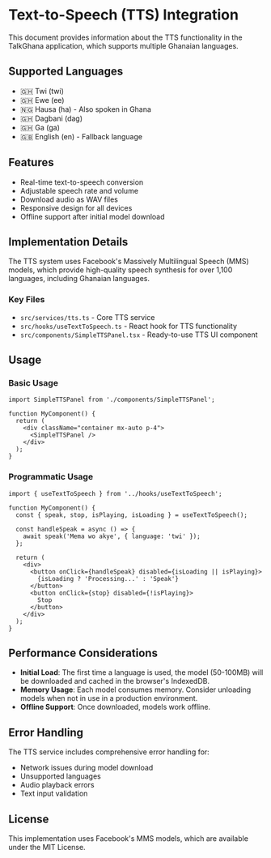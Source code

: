 # Text-to-Speech (TTS) Integration

This document provides information about the TTS functionality in the TalkGhana application, which supports multiple Ghanaian languages.

## Supported Languages

- 🇬🇭 Twi (twi)
- 🇬🇭 Ewe (ee)
- 🇳🇬 Hausa (ha) - Also spoken in Ghana
- 🇬🇭 Dagbani (dag)
- 🇬🇭 Ga (ga)
- 🇬🇧 English (en) - Fallback language

## Features

- Real-time text-to-speech conversion
- Adjustable speech rate and volume
- Download audio as WAV files
- Responsive design for all devices
- Offline support after initial model download

## Implementation Details

The TTS system uses Facebook's Massively Multilingual Speech (MMS) models, which provide high-quality speech synthesis for over 1,100 languages, including Ghanaian languages.

### Key Files

- `src/services/tts.ts` - Core TTS service
- `src/hooks/useTextToSpeech.ts` - React hook for TTS functionality
- `src/components/SimpleTTSPanel.tsx` - Ready-to-use TTS UI component

## Usage

### Basic Usage

```tsx
import SimpleTTSPanel from './components/SimpleTTSPanel';

function MyComponent() {
  return (
    <div className="container mx-auto p-4">
      <SimpleTTSPanel />
    </div>
  );
}
```

### Programmatic Usage

```tsx
import { useTextToSpeech } from '../hooks/useTextToSpeech';

function MyComponent() {
  const { speak, stop, isPlaying, isLoading } = useTextToSpeech();
  
  const handleSpeak = async () => {
    await speak('Mema wo akye', { language: 'twi' });
  };
  
  return (
    <div>
      <button onClick={handleSpeak} disabled={isLoading || isPlaying}>
        {isLoading ? 'Processing...' : 'Speak'}
      </button>
      <button onClick={stop} disabled={!isPlaying}>
        Stop
      </button>
    </div>
  );
}
```

## Performance Considerations

- **Initial Load**: The first time a language is used, the model (50-100MB) will be downloaded and cached in the browser's IndexedDB.
- **Memory Usage**: Each model consumes memory. Consider unloading models when not in use in a production environment.
- **Offline Support**: Once downloaded, models work offline.

## Error Handling

The TTS service includes comprehensive error handling for:
- Network issues during model download
- Unsupported languages
- Audio playback errors
- Text input validation

## License

This implementation uses Facebook's MMS models, which are available under the MIT License.
